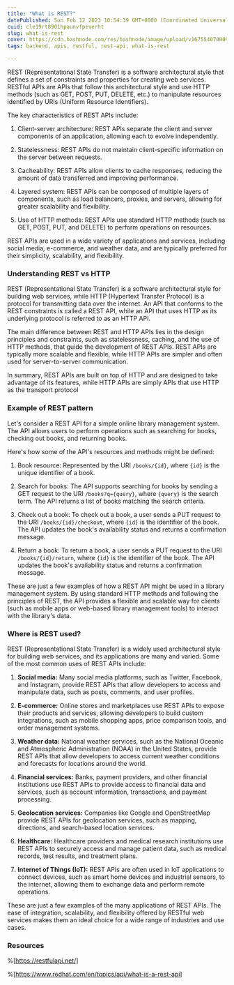 ```yaml
---
title: "What is REST?"
datePublished: Sun Feb 12 2023 10:54:39 GMT+0000 (Coordinated Universal Time)
cuid: cle19rt8901hpaunvfpeverht
slug: what-is-rest
cover: https://cdn.hashnode.com/res/hashnode/image/upload/v1675540700094/39ea28af-9974-4c4b-b380-66984cb33501.png
tags: backend, apis, restful, rest-api, what-is-rest

---
```


REST (Representational State Transfer) is a software architectural style that defines a set of constraints and properties for creating web services. RESTful APIs are APIs that follow this architectural style and use HTTP methods (such as GET, POST, PUT, DELETE, etc.) to manipulate resources identified by URIs (Uniform Resource Identifiers).

The key characteristics of REST APIs include:

1. Client-server architecture: REST APIs separate the client and server components of an application, allowing each to evolve independently.
    
2. Statelessness: REST APIs do not maintain client-specific information on the server between requests.
    
3. Cacheability: REST APIs allow clients to cache responses, reducing the amount of data transferred and improving performance.
    
4. Layered system: REST APIs can be composed of multiple layers of components, such as load balancers, proxies, and servers, allowing for greater scalability and flexibility.
    
5. Use of HTTP methods: REST APIs use standard HTTP methods (such as GET, POST, PUT, and DELETE) to perform operations on resources.
    

REST APIs are used in a wide variety of applications and services, including social media, e-commerce, and weather data, and are typically preferred for their simplicity, scalability, and flexibility.

### Understanding REST vs HTTP

REST (Representational State Transfer) is a software architectural style for building web services, while HTTP (Hypertext Transfer Protocol) is a protocol for transmitting data over the internet. An API that conforms to the REST constraints is called a REST API, while an API that uses HTTP as its underlying protocol is referred to as an HTTP API.

The main difference between REST and HTTP APIs lies in the design principles and constraints, such as statelessness, caching, and the use of HTTP methods, that guide the development of REST APIs. REST APIs are typically more scalable and flexible, while HTTP APIs are simpler and often used for server-to-server communication.

In summary, REST APIs are built on top of HTTP and are designed to take advantage of its features, while HTTP APIs are simply APIs that use HTTP as the transport protocol

### Example of REST pattern

Let's consider a REST API for a simple online library management system. The API allows users to perform operations such as searching for books, checking out books, and returning books.

Here's how some of the API's resources and methods might be defined:

1. Book resource: Represented by the URI `/books/{id}`, where `{id}` is the unique identifier of a book.
    
2. Search for books: The API supports searching for books by sending a GET request to the URI `/books?q={query}`, where `{query}` is the search term. The API returns a list of books matching the search criteria.
    
3. Check out a book: To check out a book, a user sends a PUT request to the URI `/books/{id}/checkout`, where `{id}` is the identifier of the book. The API updates the book's availability status and returns a confirmation message.
    
4. Return a book: To return a book, a user sends a PUT request to the URI `/books/{id}/return`, where `{id}` is the identifier of the book. The API updates the book's availability status and returns a confirmation message.
    

These are just a few examples of how a REST API might be used in a library management system. By using standard HTTP methods and following the principles of REST, the API provides a flexible and scalable way for clients (such as mobile apps or web-based library management tools) to interact with the library's data.

### Where is REST used?

REST (Representational State Transfer) is a widely used architectural style for building web services, and its applications are many and varied. Some of the most common uses of REST APIs include:

1. **Social media:** Many social media platforms, such as Twitter, Facebook, and Instagram, provide REST APIs that allow developers to access and manipulate data, such as posts, comments, and user profiles.
    
2. **E-commerce:** Online stores and marketplaces use REST APIs to expose their products and services, allowing developers to build custom integrations, such as mobile shopping apps, price comparison tools, and order management systems.
    
3. **Weather data:** National weather services, such as the National Oceanic and Atmospheric Administration (NOAA) in the United States, provide REST APIs that allow developers to access current weather conditions and forecasts for locations around the world.
    
4. **Financial services:** Banks, payment providers, and other financial institutions use REST APIs to provide access to financial data and services, such as account information, transactions, and payment processing.
    
5. **Geolocation services:** Companies like Google and OpenStreetMap provide REST APIs for geolocation services, such as mapping, directions, and search-based location services.
    
6. **Healthcare:** Healthcare providers and medical research institutions use REST APIs to securely access and manage patient data, such as medical records, test results, and treatment plans.
    
7. **Internet of Things (IoT):** REST APIs are often used in IoT applications to connect devices, such as smart home devices and industrial sensors, to the internet, allowing them to exchange data and perform remote operations.
    

These are just a few examples of the many applications of REST APIs. The ease of integration, scalability, and flexibility offered by RESTful web services makes them an ideal choice for a wide range of industries and use cases.

### Resources

%[https://restfulapi.net/] 

%[https://www.redhat.com/en/topics/api/what-is-a-rest-api]